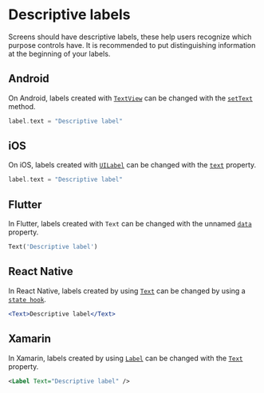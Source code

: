 # Descriptive labels

Screens should have descriptive labels, these help users recognize which purpose controls have.  It is recommended to put distinguishing information at the beginning of your labels.

## Android

On Android, labels created with [`TextView`](https://developer.android.com/reference/android/widget/TextView) can be changed with the [`setText`](https://developer.android.com/reference/android/widget/TextView#setText(java.lang.CharSequence)) method.

```kotlin
label.text = "Descriptive label"
```

## iOS

On iOS, labels created with [`UILabel`](https://developer.apple.com/documentation/uikit/uilabel) can be changed with the [`text`](https://developer.apple.com/documentation/uikit/uilabel/1620538-text) property.

```swift
label.text = "Descriptive label"
```

## Flutter

In Flutter, labels created with `Text` can be changed with the unnamed [`data`](https://api.flutter.dev/flutter/widgets/Text/data.html) property.

```dart
Text('Descriptive label')
```

## React Native

In React Native, labels created by using [`Text`](https://reactnative.dev/docs/text) can be changed by using a [`state hook`](https://reactjs.org/docs/hooks-state.html).

```jsx
<Text>Descriptive label</Text>
```

## Xamarin

In Xamarin, labels created by using [`Label`](https://learn.microsoft.com/en-us/dotnet/api/xamarin.forms.label?view=xamarin-forms) can be changed with the [`Text`](https://learn.microsoft.com/en-us/dotnet/api/xamarin.forms.label.textproperty?view=xamarin-forms) property.

```xml
<Label Text="Descriptive label" />
```

